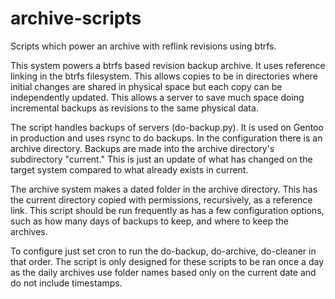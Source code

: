 # archive-scripts
Scripts which power an archive with reflink revisions using btrfs.

This system powers a btrfs based revision backup archive. It uses reference
linking in the btrfs filesystem. This allows copies to be in directories where
initial changes are shared in physical space but each copy can be independently
updated. This allows a server to save much space doing incremental backups as
revisions to the same physical data.

The script handles backups of servers (do-backup.py). It is used on Gentoo in
production and uses rsync to do backups. In the configuration there is an
archive directory. Backups are made into the archive directory's subdirectory
"current." This is just an update of what has changed on the target system
compared to what already exists in current.

The archive system makes a dated folder in the archive directory. This has the
current directory copied with permissions, recursively, as a reference link.
This script should be run frequently as has a few configuration options, such
as how many days of backups to keep, and where to keep the archives.

To configure just set cron to run the do-backup, do-archive, do-cleaner in that
order. The script is only designed for these scripts to be ran once a day as
the daily archives use folder names based only on the current date and do not
include timestamps.

